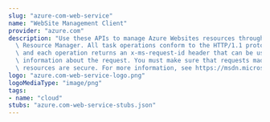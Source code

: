 ```yaml
---
slug: "azure-com-web-service"
name: "WebSite Management Client"
provider: "azure.com"
description: "Use these APIs to manage Azure Websites resources through the Azure\
  \ Resource Manager. All task operations conform to the HTTP/1.1 protocol specification\
  \ and each operation returns an x-ms-request-id header that can be used to obtain\
  \ information about the request. You must make sure that requests made to these\
  \ resources are secure. For more information, see https://msdn.microsoft.com/en-us/library/azure/dn790557.aspx."
logo: "azure.com-web-service-logo.png"
logoMediaType: "image/png"
tags:
- name: "cloud"
stubs: "azure.com-web-service-stubs.json"
---
```

